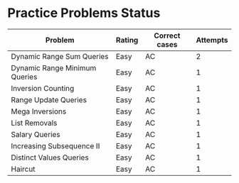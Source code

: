 # Practice Problems Status
Problem|Rating|Correct cases|Attempts
-|-|-|-
Dynamic Range Sum Queries|Easy|AC|2
Dynamic Range Minimum Queries|Easy|AC|1
Inversion Counting|Easy|AC|1
Range Update Queries|Easy|AC|1
Mega Inversions|Easy|AC|1
List Removals|Easy|AC|1
Salary Queries|Easy|AC|1
Increasing Subsequence II|Easy|AC|1
Distinct Values Queries|Easy|AC|1
Haircut|Easy|AC|1